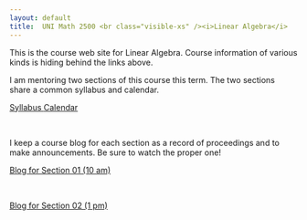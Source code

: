 ```yaml
---
layout: default
title:  UNI Math 2500 <br class="visible-xs" /><i>Linear Algebra</i>
---
```


This is the course web site for Linear Algebra. Course information of various kinds
is hiding behind the links above.

I am mentoring two sections of this course this term. The two sections share a
common syllabus and calendar.

<div class="row">
  <div class="btn-group btn-group-justified">
    <a class="btn btn-default btn-lg" href="{{site.baseurl}}/syllabus/">
      Syllabus
    </a>
    <a class="btn btn-default btn-lg" href="{{site.baseurl}}/calendar/">
      Calendar
    </a>
  </div>
</div>

<p><br /></p>
<p>
I keep a course blog for each section as a record of proceedings and to make
announcements. Be sure to watch the proper one!
</p>

<div class="row">
  <div class="col-xs-12 col-sm-6 text-center">  
    <a class="btn btn-primary btn-lg" href="{{site.baseurl}}/section01/">Blog for Section 01 (10 am)</a>
  </div>
  <div class="col-xs-12 visible-xs">
  <p><br /></p>
  </div>
  <div class="col-xs-12 col-sm-6 text-center">
    <a class="btn btn-primary btn-lg" href="{{site.baseurl}}/section02/">Blog for Section 02 (1 pm)</a>
  </div>
</div>

<p><br />
</p>
